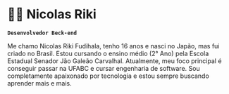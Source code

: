 # 👨‍💻 Nicolas Riki
**`Desenvolvedor Beck-end`**

Me chamo Nicolas Riki Fudihala, tenho 16 anos e nasci no Japão, mas fui criado no Brasil. Estou cursando o ensino médio (2° Ano) pela Escola Estadual Senador Jão Galeão Carvalhal. Atualmente, meu foco principal é conseguir passar na UFABC e cursar engenharia de software. Sou completamente apaixonado por tecnologia e estou sempre buscando aprender mais e mais.

  

